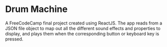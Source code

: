 # Drum Machine

A FreeCodeCamp final project created using ReactJS. The app reads from a JSON file object to map out all the different 
sound effects and properties to display, and plays them when the corresponding button or keyboard key is pressed.
